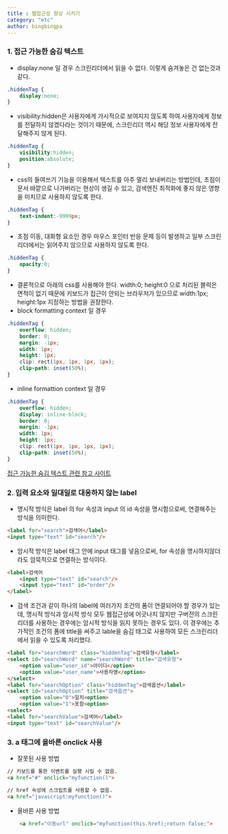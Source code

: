 ```yaml
---
title : 웹접근성 향상 시키기
category: "etc"
author: bingbingpa
---
```


### 1. 접근 가능한 숨김 텍스트

- display:none 일 경우 스크린리더에서 읽을 수 없다. 이렇게 숨겨놓은 건 없는것과 같다.
~~~ css
.hiddenTag {
    display:none;
}
~~~

- visibility:hidden은 사용자에게 가시적으로 보여지지 않도록 하여 사용자에게 정보를 전달하지 않겠다라는 것이기 때문에, 스크린리더 역시 해당 정보 사용자에게 전달해주지 않게 된다.
~~~ css
.hiddenTag {
    visibility:hidden;
    position:absolute;
}
~~~

- css의 들여쓰기 기능을 이용해서 텍스트를 아주 멀리 보내버리는 방법인데, 초점이 문서 바깥으로 나가버리는 현상이 생길 수 있고, 검색엔진 최적화에 좋지 않은 영향을 미치므로 사용하지 않도록 한다.
~~~ css
.hiddenTag {
    text-indent:-9999px;
}
~~~

- 초점 이동, 대화형 요소인 경우 마우스 포인터 반응 문제 등이 발생하고 일부 스크린리더에서는 읽어주지 않으므로 사용하지 않도록 한다.
~~~ css
.hiddenTag {
    opacity:0;
}
~~~

- 결론적으로 아래의 css를 사용해야 한다. width:0; height:0 으로 처리된 블럭은 면적이 없기 때문에 키보드가 접근이 안되는 브라우저가 있으므로 width:1px; height:1px 지정하는 방법을 권장한다.
- block formatting context 일 경우
~~~ css
.hiddenTag {
    overflow: hidden;
    border: 0;
    margin: -1px;
    width: 1px;
    height: 1px;
    clip: rect(1px, 1px, 1px, 1px);
    clip-path: inset(50%);
}
~~~
- inline formattion context 일 경우
~~~ css
.hiddenTag {
    overflow: hidden;
    display: inline-block;
    border: 0;
    margin: -1px;
    width: 1px;
    height: 1px;
    clip: rect(1px, 1px, 1px, 1px);
    clip-path: inset(50%);
}
~~~

[접근 가능한 숨김 텍스트 관련 참고 사이트](https://mulder21c.github.io/2019/03/22/screen-hide-text/)

### 2. 입력 요소와 일대일로 대응하지 않는 label

- 명시적 방식은 label 의 for 속성과 input 의 id 속성을 명시함으로써, 연결해주는 방식을 의미한다.
~~~ html
<label for="search">검색어</label>
<input type="text" id="search"/>
~~~
- 암시적 방식은 label 태그 안에 input 태그를 넣음으로써, for 속성을 명시하지않더라도 암묵적으로 연결하는 방식이다.
~~~ html
<label>검색어
    <input type="text" id="search"/>
    <input type="text" id="order"/>
</label>
~~~

- 검색 조건과 같이 하나의 label에 여러가지 조건의 폼이 연결되어야 할 경우가 있는데, 명시적 방식과 암시적 방식 모두 웹접근성에 어긋나지 않지만 구버전의 스크린리더를 사용하는 경우에는 암시적 방식을 읽지 못하는 경우도 있다. 이 경우에는 추가적인 조건의 폼에 title을 써주고 lable을 숨김 태그로 사용하여 모든 스크린리더에서 읽을 수 있도록 처리했다.
~~~ html
<label for="searchWord" class="hiddenTag">검색유형</label>
<select id="searchWord" name="searchWord" title="검색유형">
    <option value="user_id">아이디</option>
    <option value="user_name">사용자명</option>
</select>
<label for="searchOption" class="hiddenTag">검색옵션</label>
<select id="searchOption" title="검색옵션">
    <option value="0">일치<option>
    <option value="1">포함<option>
<select>
<label for="searchValue">검색어</label>
<input type="text" id="searchValue"/>
~~~

### 3. a 태그에 올바른 onclick 사용

- 잘못된 사용 방법
~~~html
// 키보드를 통한 이벤트를 실행 시킬 수 없음.
<a href="#" onclick="myfunction()">
~~~
~~~html
// href 속성에 스크립트를 사용할 수 없음.
<a href="javascript:myfunction()">
~~~

- 올바른 사용 방법
~~~ html
    <a href="이동url" onclick="myfunction(this.href);return false;">
~~~
